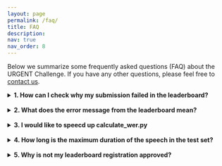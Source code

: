 ```yaml
---
layout: page
permalink: /faq/
title: FAQ
description:
nav: true
nav_order: 8
---
```


Below we summarize some frequently asked questions (FAQ) about the URGENT Challenge. If you have any other questions, please feel free to [contact us](/urgent2025/contact).

<details>

  <summary><strong> 1. How can I check why my submission failed in the leaderboard?  </strong></summary>

  <br>

  You could go to <code>Participate</code> → <code>Submit / View Results</code> and unfold the corresponding failed submission. Then click the text <code>View scoring error log</code> to download the error message file. It should display the detailed information about the failure.

  <div><img alt="error_message" src="/urgent2025/assets/img/error_log.png" style="max-width: 100%;"/></div>

</details>

<br>

<details><summary><strong>  2. What does the error message from the leaderboard mean? </strong></summary>

<br>

Message 1:
<pre><code class="language-bash">data_pairs.append((uid, refs[uid], audio_path))
KeyError: 'fileid_10009'
</code></pre>

<strong>Answer</strong>: Your submission contains an invalid file name that is not included in the provided test dataset. Please carefully check whether you are using the correct dataset corresponding to the current evaluation phase.

<br>
<br>

Message 2:
<pre><code class="language-bash">assert ref.shape == inf.shape, (ref.shape, inf.shape)
AssertionError: ((315934,), (315936,))
</code></pre>

<strong>Answer</strong>: You submission contains an audio sample that has a different length from the corresponding test sample provided in the official test dataset. Please carefully check your enhanced audios to make sure all sample lengths are consistent with the original audio length. Please also check whether you are using the correct test dataset corresponding to the current evaluation phase.

<br>
<br>

Message 3:
<pre><code class="language-bash">RuntimeError: Error : flac decoder lost sync.
</code></pre>

<strong>Answer</strong>: You submission contains an invalid audio sample that cannot be properly decoded by the FLAC decoder on the server. Please validate the enhanced audios on your side. FLAC v1.4.3 is recommended.

<br>
<br>

Message 4:
<pre><code class="language-bash">RuntimeError: Error : unknown error in flac decoder.
</code></pre>

<strong>Answer</strong>: You submission contains an invalid audio sample that cannot be properly decoded by the FLAC decoder on the server. Please validate the enhanced audios on your side. FLAC v1.4.3 is recommended.

<br>
<br>

Message 5:
<pre><code class="language-bash">slurmstepd: error: *** JOB 24880048 ON r288 CANCELLED AT 2024-08-02T04:17:40 DUE TO TIME LIMIT ***
</code></pre>

or 

<pre><code class="language-bash">Timeout: The evaluation server is busy. Please try to resubmit later.
</code></pre>

<strong>Answer</strong>: Evaluation jobs for your submission were killed due to a timeout. This may be caused by unexpected long queuing in our SLURM system on the server. Please contact us and we will rerun the evaluation for you.

<br>
<br>

Message 6:
<pre><code class="language-bash">
RuntimeError: CUDA error: uncorrectable ECC error encountered
CUDA kernel errors might be asynchronously reported at some other API call, so the stacktrace below might be incorrect.
For debugging consider passing CUDA_LAUNCH_BLOCKING=1.
Compile with `TORCH_USE_CUDA_DSA` to enable device-side assertions.
</code></pre>

<strong>Answer</strong>: Evaluation jobs for your submission were terminated likely due to a hardware issue of the specific node assigned to evaluate your submission. Please contact us and we will rerun the evaluation using another node for you.

</details>

<br>


<details><summary><strong>  3. I would like to speecd up calculate_wer.py </strong></summary>

<br>

<code>calculate_wer.py</code> takes around 30~40 minutes (depending on the environment) to evaluate 1000 samples using a single GPU.
It takes some time since it does beam search in decoding.

To make it faster, you can skip the beam search by setting <code>BEAMSIZE</code> to 1 <a href="https://github.com/urgent-challenge/urgent2025_challenge/blob/2de19bab56c7d7fa5f61f5fdda193a7710c62475/evaluation_metrics/calculate_wer.py#L16">here</a>.

Note that <code>BEAMSIZE</code> is set to 5 in the leaderboard evaluation.
If you would like to check the consistency of the scores between your local and the leaderbord, <code>BEAMSIZE</code> should be set to 5.

</details>

<br>


<details><summary><strong>  4. How long is the maximum duration of the speech in the test set? </strong></summary>

<br>

The maximum duration will be around <strong>15 seconds</strong>.
Please note that this number may change.

</details>

<br>


<details><summary><strong> 5. Why is not my leaderboard registration approved? </strong></summary>

<br>

The leaderboard registration is usually approved at least within a day.

If your application is not approved for more than a day, <strong>please check if you have submitted the Google Form</strong>.
We do not approve the registration until we receive it.

If you have done it but have not gotten the approval yet, please reach out to the organizers.

</details>

